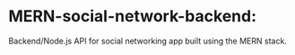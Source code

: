 # MERN-social-network-backend: 
Backend/Node.js API for social networking app built using the MERN stack.
